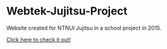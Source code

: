 # Webtek-Jujitsu-Project

Website created for NTNUI Jujitsu in a school project in 2015.

[Click here to check it out!](http://org.ntnu.no/ntnuijiujitsu)
